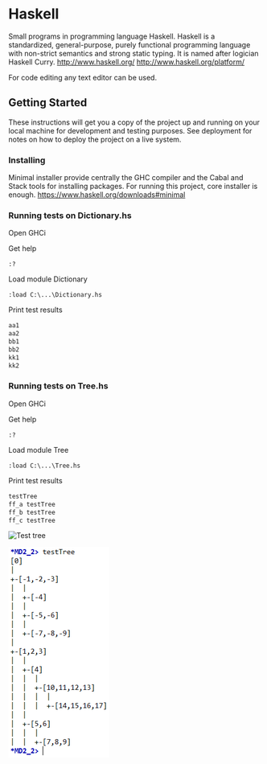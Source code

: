 # Haskell
Small programs in programming language Haskell. Haskell is a standardized, general-purpose, purely functional programming language with non-strict semantics and strong static typing. It is named after logician Haskell Curry.
http://www.haskell.org/
http://www.haskell.org/platform/

For code editing any text editor can be used. 

## Getting Started

These instructions will get you a copy of the project up and running on your local machine for development and testing purposes. See deployment for notes on how to deploy the project on a live system.

### Installing

Minimal installer provide centrally the GHC compiler and the Cabal and Stack tools for installing packages.
For running this project, core installer is enough.
https://www.haskell.org/downloads#minimal

### Running tests on Dictionary.hs

Open GHCi

Get help
```
:?
```
Load module Dictionary
```
:load C:\...\Dictionary.hs
```
Print test results
```
aa1
aa2
bb1
bb2
kk1
kk2
```

### Running tests on Tree.hs

Open GHCi

Get help
```
:?
```
Load module Tree
```
:load C:\...\Tree.hs
```
Print test results
```
testTree
ff_a testTree
ff_b testTree
ff_c testTree
```

![Test tree](img/tree.png)

![Test tree](img/tree1.png)